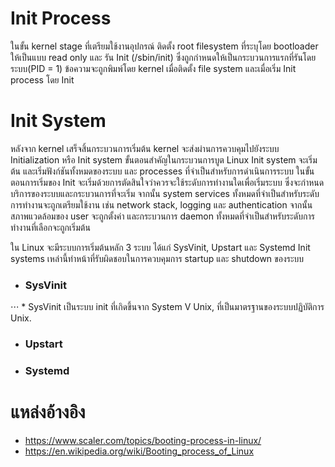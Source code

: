 # Init Process
ในขั้น kernel stage ที่เตรียมใช้งานอุปกรณ์ ติดตั้ง root filesystem ที่ระบุโดย bootloader ให้เป็นแบบ read only และ
รัน Init (/sbin/init) ซึ่งถูกกำหนดให้เป็นกระบวนการแรกที่รันโดยระบบ(PID = 1) ข้อความจะถูกพิมพ์โดย kernel เมื่อติดตั้ง
file system และเมื่อเริ่ม Init process โดย Init

# Init System
หลังจาก kernel เสร็จสิ้นกระบวนการเริ่มต้น kernel จะส่งผ่านการควบคุมไปยังระบบ Initialization หรือ Init system ขั้นตอนสำคัญในกระบวนการบูต Linux 
Init system จะเริ่มต้น และเริ่มฟังก์ชันทั้งหมดของระบบ และ processes ที่จำเป็นสำหรับการดำเนินการระบบ
ในขั้นตอนการเริ่มของ Init จะเริ่มด้วยการตัดสินใจว่าควรจะใช้ระดับการทำงานใดเพื่อเริ่มระบบ ซึ่งจะกำหนดบริการของระบบและกระบวนการที่จะเริ่ม 
จากนั้น system services ทั้งหมดที่จำเป็นสำหรับระดับการทำงานจะถูกเตรียมใช้งาน เช่น network stack, logging และ authentication
จากนั้นสภาพแวดล้อมของ user จะถูกตั้งค่า และกระบวนการ daemon ทั้งหมดที่จำเป็นสำหรับระดับการทำงานที่เลือกจะถูกเริ่มต้น

ใน Linux จะมีระบบการเริ่มต้นหลัก 3 ระบบ ได้แก่ SysVinit, Upstart และ Systemd 
Init systems เหล่านี้ทำหน้าที่รับผิดชอบในการควบคุมการ startup และ shutdown ของระบบ

* ### SysVinit
⋅⋅⋅ * SysVinit เป็นระบบ init ที่เกิดขึ้นจาก System V Unix, ที่เป็นมาตรฐานของระบบปฏิบัติการ Unix.

* ### Upstart
* ### Systemd


# แหล่งอ้างอิง
- https://www.scaler.com/topics/booting-process-in-linux/
- https://en.wikipedia.org/wiki/Booting_process_of_Linux
